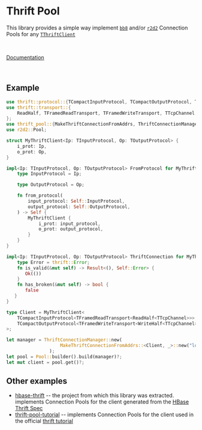 # Thrift Pool

This library provides a simple way implement [`bb8`](https://crates.io/crates/bb8)
and/or [`r2d2`](https://crates.io/crates/r2d2) Connection Pools
for any [`TThriftClient`](https://docs.rs/thrift/0.15.0/thrift/trait.TThriftClient.html)

<br>

[Documentation](https://docs.rs/thrift-pool/1.0.2/thrift_pool/)

<br>

## Example

```rust
use thrift::protocol::{TCompactInputProtocol, TCompactOutputProtocol, TInputProtocol, TOutputProtocol};
use thrift::transport::{
    ReadHalf, TFramedReadTransport, TFramedWriteTransport, TTcpChannel, WriteHalf,
};
use thrift_pool::{MakeThriftConnectionFromAddrs, ThriftConnectionManager, ThriftConnection, FromProtocol};
use r2d2::Pool;

struct MyThriftClient<Ip: TInputProtocol, Op: TOutputProtocol> {
    i_prot: Ip,
    o_prot: Op,
}

impl<Ip: TInputProtocol, Op: TOutputProtocol> FromProtocol for MyThriftClient<Ip, Op> {
    type InputProtocol = Ip;

    type OutputProtocol = Op;

    fn from_protocol(
        input_protocol: Self::InputProtocol,
        output_protocol: Self::OutputProtocol,
    ) -> Self {
        MyThriftClient {
            i_prot: input_protocol,
            o_prot: output_protocol,
        }
    }
}

impl<Ip: TInputProtocol, Op: TOutputProtocol> ThriftConnection for MyThriftClient<Ip, Op> {
    type Error = thrift::Error;
    fn is_valid(&mut self) -> Result<(), Self::Error> {
       Ok(())
    }
    fn has_broken(&mut self) -> bool {
       false
   }
}

type Client = MyThriftClient<
    TCompactInputProtocol<TFramedReadTransport<ReadHalf<TTcpChannel>>>,
    TCompactOutputProtocol<TFramedWriteTransport<WriteHalf<TTcpChannel>>>,
>;

let manager = ThriftConnectionManager::new(
                    MakeThriftConnectionFromAddrs::<Client, _>::new("localhost:9090")
                );
let pool = Pool::builder().build(manager)?;
let mut client = pool.get()?;
```


## Other examples

- [hbase-thrift](https://github.com/midnightexigent/hbase-thrift-rs) -- the project from which this
  library was extracted. implements Connection Pools for the client generated from the
  [HBase Thrift Spec](https://github.com/apache/hbase/tree/master/hbase-thrift/src/main/resources/org/apache/hadoop/hbase/thrift)
- [thrift-pool-tutorial](https://github.com/midnightexigent/thrift-pool-tutorial-rs) -- implements
  Connection Pools for the client used in the official
  [thrift tutorial](https://github.com/apache/thrift/tree/master/tutorial)
